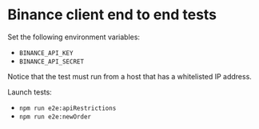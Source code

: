 # Binance client end to end tests

Set the following environment variables:

-   `BINANCE_API_KEY`
-   `BINANCE_API_SECRET`

Notice that the test must run from a host that has a whitelisted IP address.

Launch tests:

-   `npm run e2e:apiRestrictions`
-   `npm run e2e:newOrder`
